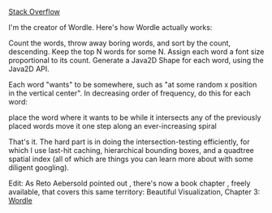 
[Stack Overflow](https://stackoverflow.com/questions/342687/algorithm-to-implement-a-word-cloud-like-wordle)


I'm the creator of Wordle. Here's how Wordle actually works:



Count the words, throw away boring words, 
and sort by the count, descending. 
Keep the top N words for some N. 
Assign each word a font size proportional 
to its count. Generate a Java2D 
Shape for each word, using the Java2D API.

Each word "wants" to be somewhere, 
such as "at some random x position 
in the vertical center". In decreasing 
order of frequency, do this for each word:

place the word where it wants to be
while it intersects any of the previously placed words
 move it one step along an ever-increasing spiral

That's it. The hard part is in doing the 
intersection-testing efficiently, 
for which I use last-hit caching,
 hierarchical bounding boxes, 
 and a quadtree spatial index 
 (all of which are things you can 
 learn more about with some 
 diligent googling).

Edit: As Reto Aebersold pointed out
, there's now a book chapter
, freely available, that covers 
this same territory: Beautiful Visualization, Chapter 3: 
[Wordle](http://static.mrfeinberg.com/bv_ch03.pdf)
